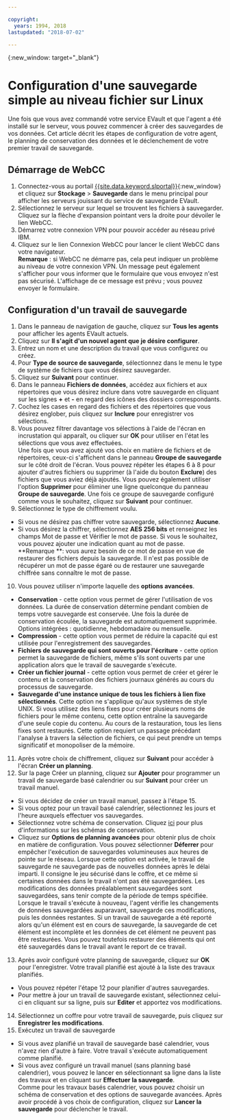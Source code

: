 ```yaml
---

copyright:
  years: 1994, 2018
lastupdated: "2018-07-02"

---
```

{:new_window: target="_blank"}

# Configuration d'une sauvegarde simple au niveau fichier sur Linux

Une fois que vous avez commandé votre service EVault et que l'agent a été installé sur le serveur, vous pouvez commencer à créer des sauvegardes de vos données. Cet article décrit les étapes de configuration de votre agent, le planning de conservation des données et le déclenchement de votre premier travail de sauvegarde.

## Démarrage de WebCC

1. Connectez-vous au portail [{{site.data.keyword.slportal}}](https://control.softlayer.com/){:new_window} et cliquez sur **Stockage** > **Sauvegarde** dans le menu principal pour afficher les serveurs jouissant du service de sauvegarde EVault. 
2. Sélectionnez le serveur sur lequel se trouvent les fichiers à sauvegarder. Cliquez sur la flèche d'expansion pointant vers la droite pour dévoiler le lien WebCC.
3. Démarrez votre connexion VPN pour pouvoir accéder au réseau privé IBM.
4. Cliquez sur le lien Connexion WebCC pour lancer le client WebCC dans votre navigateur.<br/>
  **Remarque** : si WebCC ne démarre pas, cela peut indiquer un problème au niveau de votre connexion VPN. Un message peut également s'afficher pour vous informer que le formulaire que vous envoyez n'est pas sécurisé. L'affichage de ce message est prévu ; vous pouvez envoyer le formulaire.
  
## Configuration d'un travail de sauvegarde

1. Dans le panneau de navigation de gauche, cliquez sur **Tous les agents** pour afficher les agents EVault actuels.
2. Cliquez sur **Il s'agit d'un nouvel agent que je désire configurer**.
3. Entrez un nom et une description du travail que vous configurez ou créez.
4. Pour **Type de source de sauvegarde**, sélectionnez dans le menu le type de système de fichiers que vous désirez sauvegarder.
5. Cliquez sur **Suivant** pour continuer. 
6. Dans le panneau **Fichiers de données**, accédez aux fichiers et aux répertoires que vous désirez inclure dans votre sauvegarde en cliquant sur les signes **+** et **-** en regard des icônes des dossiers correspondants.
7. Cochez les cases en regard des fichiers et des répertoires que vous désirez englober, puis cliquez sur **Inclure** pour enregistrer vos sélections.
8. Vous pouvez filtrer davantage vos sélections à l'aide de l'écran en incrustation qui apparaît, ou cliquer sur **OK** pour utiliser en l'état les sélections que vous avez effectuées. <br /> Une fois que vous avez ajouté vos choix en matière de fichiers et de répertoires, ceux-ci s'affichent dans le panneau **Groupe de sauvegarde** sur le côté droit de l'écran. Vous pouvez répéter les étapes 6 à 8 pour ajouter d'autres fichiers ou supprimer (à l'aide du bouton **Exclure**) des fichiers que vous aviez déjà ajoutés. Vous pouvez également utiliser l'option **Supprimer** pour éliminer une ligne quelconque du panneau **Groupe de sauvegarde**. Une fois ce groupe de sauvegarde configuré comme vous le souhaitez, cliquez sur **Suivant** pour continuer.
9. Sélectionnez le type de chiffrement voulu. 
  - Si vous ne désirez pas chiffrer votre sauvegarde, sélectionnez **Aucune**.
  - Si vous désirez la chiffrer, sélectionnez **AES 256 bits** et renseignez les champs Mot de passe et Vérifier le mot de passe. Si vous le souhaitez, vous pouvez ajouter une indication quant au mot de passe. <br/> **Remarque **: vous aurez besoin de ce mot de passe en vue de restaurer des fichiers depuis la sauvegarde. Il n'est pas possible de récupérer un mot de passe égaré ou de restaurer une sauvegarde chiffrée sans connaître le mot de passe.
10. Vous pouvez utiliser n'importe laquelle des **options avancées**.
  - **Conservation** - cette option vous permet de gérer l'utilisation de vos données. La durée de conservation détermine pendant combien de temps votre sauvegarde est conservée. Une fois la durée de conservation écoulée, la sauvegarde est automatiquement supprimée. Options intégrées : quotidienne, hebdomadaire ou mensuelle.
  - **Compression** - cette option vous permet de réduire la capacité qui est utilisée pour l'enregistrement des sauvegardes.  
  - **Fichiers de sauvegarde qui sont ouverts pour l'écriture** - cette option permet la sauvegarde de fichiers, même s'ils sont ouverts par une application alors que le travail de sauvegarde s'exécute. 
  - **Créer un fichier journal** - cette option vous permet de créer et gérer le contenu et la conservation des fichiers journaux générés au cours du processus de sauvegarde. 
  - **Sauvegarde d'une instance unique de tous les fichiers à lien fixe sélectionnés**. Cette option ne s'applique qu'aux systèmes de style UNIX. Si vous utilisez des liens fixes pour créer plusieurs noms de fichiers pour le même contenu, cette option entraîne la sauvegarde d'une seule copie du contenu. Au cours de la restauration, tous les liens fixes sont restaurés. Cette option requiert un passage précédant l'analyse à travers la sélection de fichiers, ce qui peut prendre un temps significatif et monopoliser de la mémoire.
11. Après votre choix de chiffrement, cliquez sur **Suivant** pour accéder à l'écran **Créer un planning**.
12. Sur la page Créer un planning, cliquez sur **Ajouter** pour programmer un travail de sauvegarde basé calendrier ou sur **Suivant** pour créer un travail manuel.
  - Si vous décidez de créer un travail manuel, passez à l'étape 15.
  - Si vous optez pour un travail basé calendrier, sélectionnez les jours et l'heure auxquels effectuer vos sauvegardes.
  - Sélectionnez votre schéma de conservation. Cliquez [ici](evault-backup-faq.html) pour plus d'informations sur les schémas de conservation.
  - Cliquez sur **Options de planning avancées** pour obtenir plus de choix en matière de configuration. Vous pouvez sélectionner **Déferrer** pour empêcher l'exécution de sauvegardes volumineuses aux heures de pointe sur le réseau. Lorsque cette option est activée, le travail de sauvegarde ne sauvegarde pas de nouvelles données après le délai imparti. Il consigne le jeu sécurisé dans le coffre, et ce même si certaines données dans le travail n'ont pas été sauvegardées. Les modifications des données préalablement sauvegardées sont sauvegardées, sans tenir compte de la période de temps spécifiée. <br/> Lorsque le travail s'exécute à nouveau, l'agent vérifie les changements de données sauvegardées auparavant, sauvegarde ces modifications, puis les données restantes. Si un travail de sauvegarde a été reporté alors qu'un élément est en cours de sauvegarde, la sauvegarde de cet élément est incomplète et les données de cet élément ne peuvent pas être restaurées. Vous pouvez toutefois restaurer des éléments qui ont été sauvegardés dans le travail avant le report de ce travail.
13. Après avoir configuré votre planning de sauvegarde, cliquez sur **OK** pour l'enregistrer. Votre travail planifié est ajouté à la liste des travaux planifiés. 
  - Vous pouvez répéter l'étape 12 pour planifier d'autres sauvegardes.  
  - Pour mettre à jour un travail de sauvegarde existant, sélectionnez celui-ci en cliquant sur sa ligne, puis sur **Editer** et apportez vos modifications.
14. Sélectionnez un coffre pour votre travail de sauvegarde, puis cliquez sur **Enregistrer les modifications**.
15. Exécutez un travail de sauvegarde
  - Si vous avez planifié un travail de sauvegarde basé calendrier, vous n'avez rien d'autre à faire. Votre travail s'exécute automatiquement comme planifié.
  - Si vous avez configuré un travail manuel (sans planning basé calendrier), vous pouvez le lancer en sélectionnant sa ligne dans la liste des travaux et en cliquant sur **Effectuer la sauvegarde**. <br/> Comme pour les travaux basés calendrier, vous pouvez choisir un schéma de conservation et des options de sauvegarde avancées. Après avoir procédé à vos choix de configuration, cliquez sur **Lancer la sauvegarde** pour déclencher le travail.

